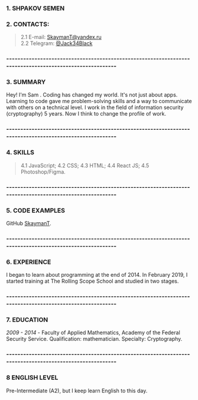 ### 1. SHPAKOV SEMEN

### 2. CONTACTS:

> 2.1 E-mail: [SkaymanT@yandex.ru](mailto:SkaymanT@yandex.ru)  
>  2.2 Telegram: [@Jack34Black](https://t.me/Jack34Black)

### --------------------------------------------------------------------------------------------------------

### 3. SUMMARY

Hey! I'm Sam . Coding has changed my world. It's not just about apps. Learning to code gave me problem-solving skills and a way to communicate with others on a technical level.
I work in the field of information security (cryptography) 5 years. Now I think to change the profile of work.

### --------------------------------------------------------------------------------------------------------

### 4. SKILLS

> 4.1 JavaScript;
> 4.2 CSS;
> 4.3 HTML;
> 4.4 React JS;
> 4.5 Photoshop/Figma.

### --------------------------------------------------------------------------------------------------------

### 5. CODE EXAMPLES

GitHub [SkaymanT](https://github.com/SkaymanT).

### --------------------------------------------------------------------------------------------------------

### 6. EXPERIENCE

I began to learn about programming at the end of 2014.
In February 2019, I started training at The Rolling Scope School and studied in two stages.

### --------------------------------------------------------------------------------------------------------

### 7. EDUCATION

_2009 - 2014_ - Faculty of Applied Mathematics, Academy of the Federal Security Service. Qualification: mathematician. Specialty: Cryptography.

### --------------------------------------------------------------------------------------------------------

### 8 ENGLISH LEVEL

Pre-Intermediate (A2), but I keep learn English to this day.
